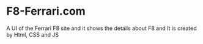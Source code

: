 # F8-Ferrari.com
A UI of the Ferrari F8 site and it shows the details about F8 and It is created by Html, CSS and JS
